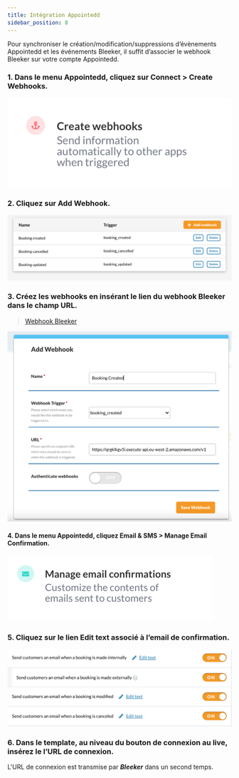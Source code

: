 ```yaml
---
title: Intégration Appointedd
sidebar_position: 8
---
```


Pour synchroniser le création/modification/suppressions d’évènements Appointedd et les événements Bleeker,  il suffit d’associer le webhook Bleeker sur votre compte Appointedd.

### 1. Dans le menu Appointedd, cliquez sur Connect > Create Webhooks.

![Première image](./imgappointedd/first.png)

### 2. Cliquez sur Add Webhook.

![Deuxième image](./imgappointedd/second.png)

### 3. Créez les  webhooks en insérant le lien du webhook Bleeker dans le champ URL.

> [Webhook Bleeker](https://qrgklkgv5i.execute-api.eu-west-2.amazonaws.com/v1)

![Troisième image](./imgappointedd/third.png)

#### 4. Dans le menu Appointedd, cliquez Email & SMS > Manage Email Confirmation.

![Quatrième image](./imgappointedd/fourth.png)

### 5. Cliquez sur le lien Edit text associé à l’email de confirmation.

![Cinquième image](./imgappointedd/fifth.png)

### 6. Dans le template, au niveau du bouton de connexion au live, insérez le l’URL de connexion.

L'URL de connexion est transmise par ***Bleeker*** dans un second temps.